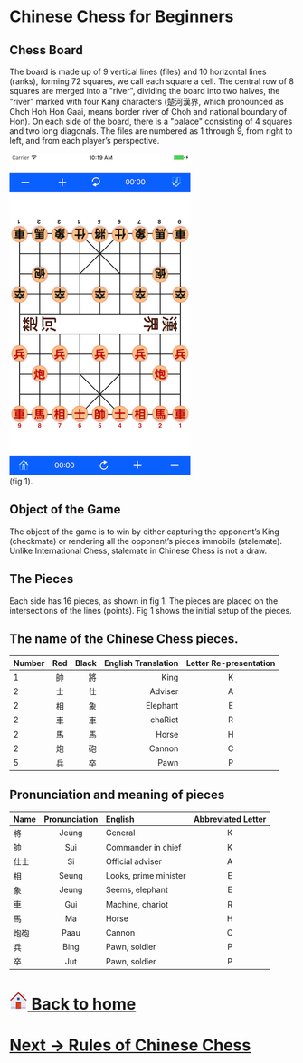 # Chinese Chess for Beginners

Chess Board
------
The board is made up of 9 vertical lines (files) and 10 horizontal lines (ranks), forming 72 squares, we call each square a cell. The central row of 8 squares are merged into a "river", dividing the board into two halves, the "river" marked with four Kanji characters (楚河漢界, which pronounced as Choh Hoh Hon Gaai, means border river of Choh and national boundary of Hon). On each side of the board, there is a "palace" consisting of 4 squares and two long diagonals. The files are numbered as 1 through 9, from right to left, and from each player’s perspective.

![chess board](images/blackchess.png) <br>
(fig 1).

Object of the Game
------
The object of the game is to win by either capturing the opponent’s King (checkmate) or rendering all the opponent’s pieces immobile (stalemate). Unlike International Chess, stalemate in Chinese Chess is not a draw.

The Pieces
------
Each side has 16 pieces, as shown in fig 1. The pieces are placed on the intersections of the lines (points). Fig 1 shows the initial setup of the pieces.

The name of the Chinese Chess pieces.
------
| Number  | Red  | Black | English Translation |Letter Re-presentation|
| ------- |:-------------:| -----:|--------:|:---:|
| 1       | 帥   | 將  | King     | K |
| 2       | 士   | 仕  | Adviser  | A |
| 2       | 相   | 象  | Elephant | E |
| 2       | 車   | 車  | chaRiot  | R |
| 2       | 馬   | 馬  | Horse    | H |
| 2       | 炮   | 砲  | Cannon   | C |
| 5       | 兵   | 卒  | Pawn     | P |

Pronunciation and meaning of pieces
------
| Name | Pronunciation | English | Abbreviated Letter|
| ------ |:-------------:|:--------|:-----------------:|
| 將      | Jeung | General             | K |
| 帥      | Sui   | Commander in chief  | K |
| 仕士     | Si    | Official adviser    | A |
| 相      | Seung | Looks, prime minister | E |
| 象      | Jeung | Seems, elephant   | E |
| 車      | Gui   | Machine, chariot | R |
| 馬      | Ma    | Horse            | H |
| 炮砲     | Paau  | Cannon         | C |
| 兵      |  Bing | Pawn, soldier  | P |
| 卒      |  Jut  | Pawn, soldier  | P |


# [![appstore](images/home-icon.jpg) Back to home](https://chengdu.github.io/Chinese-Chess-for-Beginners/index.html)
# [ Next -> Rules of Chinese Chess](https://chengdu.github.io/Chinese-Chess-for-Beginners/chess.html)

